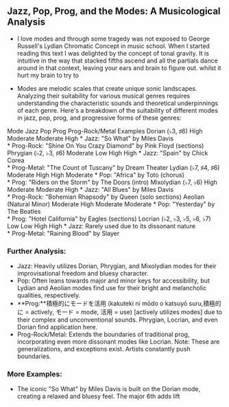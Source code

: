 ## Jazz, Pop, Prog, and the Modes: A Musicological Analysis


- I love modes and through some tragedy was not exposed to George Russell's Lydian Chromatic Concept in music school. When I started reading this text I was delighted by the concept of tonal gravity. It is intuitive in the way that stacked fifths ascend and all the partials dance around in that context, leaving your ears and brain to figure out. whilst it hurt my brain to try to 

- Modes are melodic scales that create unique sonic landscapes. Analyzing their suitability for various musical genres requires understanding the characteristic sounds and theoretical underpinnings of each genre. Here's a breakdown of the suitability of different modes in jazz, pop, prog, and progressive forms of these genres:

Mode	Jazz	Pop	Prog	Prog-Rock/Metal	Examples
Dorian (♭3, ♯6)	High	Moderate	Moderate	High	* Jazz: "So What" by Miles Davis <br> * Prog-Rock: "Shine On You Crazy Diamond" by Pink Floyd (sections)
Phrygian (♭2, ♭3, ♯6)	Moderate	Low	High	High	* Jazz: "Spain" by Chick Corea <br> * Prog-Metal: "The Count of Tuscany" by Dream Theater
Lydian (♭7, ♯4, ♯6)	Moderate	High	High	Moderate	* Pop: "Africa" by Toto (chorus) <br> * Prog: "Riders on the Storm" by The Doors (intro)
Mixolydian (♭7, ♭6)	High	Moderate	Moderate	High	* Jazz: "All Blues" by Miles Davis <br> * Prog-Rock: "Bohemian Rhapsody" by Queen (solo sections)
Aeolian (Natural Minor)	Moderate	High	Moderate	Moderate	* Pop: "Yesterday" by The Beatles <br> * Prog: "Hotel California" by Eagles (sections)
Locrian (♭2, ♭3, ♭5, ♭6, ♭7)	Low	Low	High	High	* Jazz: Rarely used due to its dissonant nature <br> * Prog-Metal: "Raining Blood" by Slayer

### Further Analysis:

- Jazz: Heavily utilizes Dorian, Phrygian, and Mixolydian modes for their improvisational freedom and bluesy character.
- Pop: Often leans towards major and minor keys for accessibility, but Lydian and Aeolian modes find use for their bright and melancholic qualities, respectively.
- **Prog:**積極的にモードを活用 (kakuteki ni mōdo o katsuyō suru,積極的に = actively, モード = mode, 活用 = use) [actively utilizes modes] due to their complex and unconventional sounds. Phrygian, Locrian, and even Dorian find application here.
- Prog-Rock/Metal: Extends the boundaries of traditional prog, incorporating even more dissonant modes like Locrian.
Note: These are generalizations, and exceptions exist. Artists constantly push boundaries.

### More Examples:

- The iconic "So What" by Miles Davis is built on the Dorian mode, creating a relaxed and bluesy feel. The major 6th adds lift 

